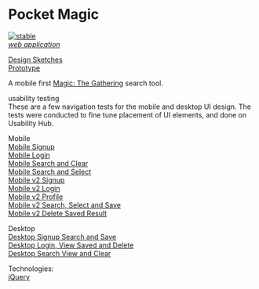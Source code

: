 Pocket Magic
=============
[![stable](http://badges.github.io/stability-badges/dist/stable.svg)](http://github.com/badges/stability-badges) <br>
[*web application*](http://pocketmagic.eric.hosting/) <br>

[Design Sketches](http://imgur.com/a/3psQ7) <br>
[Prototype](http://imgur.com/a/wbHr6)

A mobile first [Magic: The Gathering](http://magic.wizards.com/) search tool. <br>

usability testing <br>
These are a few navigation tests for the mobile and desktop UI design. The tests were conducted to fine tune placement of UI elements, and done on Usability Hub. <br>

Mobile <br>
[Mobile Signup](https://usabilityhub.com/tests/cf8564de8614/results) <br>
[Mobile Login](https://usabilityhub.com/tests/5ef15cef9433/results) <br>
[Mobile Search and Clear](https://usabilityhub.com/tests/f47756053658/results) <br>
[Mobile Search and Select](https://usabilityhub.com/tests/b9a0576973d4/results) <br>
[Mobile v2 Signup](https://usabilityhub.com/tests/ce640ecb0066/results) <br>
[Mobile v2 Login](https://usabilityhub.com/tests/2a273e03946a/results) <br>
[Mobile v2 Profile](https://usabilityhub.com/tests/495bd5492aa8/results) <br>
[Mobile v2 Search, Select and Save](https://usabilityhub.com/tests/6e7e15d77407/results) <br>
[Mobile v2 Delete Saved Result](https://usabilityhub.com/tests/4a9f52998d92/results) <br>

Desktop <br>
[Desktop Signup Search and Save](https://usabilityhub.com/tests/e734ff473f8b/results) <br>
[Desktop Login, View Saved and Delete](https://usabilityhub.com/tests/e19e807b8bf8/results) <br>
[Desktop Search View and Clear](https://usabilityhub.com/tests/10b7955ee36d/results) <br>

Technologies: <br>
[jQuery](https://jquery.com/) <br>
